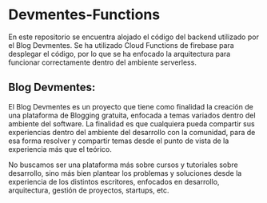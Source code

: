 

# Devmentes-Functions


En este repositorio se encuentra alojado el código del backend utilizado por el Blog Devmentes. 
Se ha utilizado Cloud Functions de firebase para desplegar el código, por lo que se ha enfocado la arquitectura para funcionar correctamente dentro del ambiente serverless.

## Blog Devmentes:
El Blog Devmentes es un proyecto que tiene como finalidad la creación de una plataforma de Blogging gratuita, enfocada a temas variados dentro del ambiente del software. La finalidad es que cualquiera pueda compartir sus experiencias dentro del ambiente del desarrollo con la comunidad, para de esa forma resolver y compartir temas desde el punto de vista de la experiencia más que el teórico. 

No buscamos ser una plataforma más sobre cursos y tutoriales sobre desarrollo, sino más bien plantear los problemas y soluciones desde la experiencia de los distintos escritores, enfocados en desarrollo, arquitectura, gestión de proyectos, startups, etc. 
